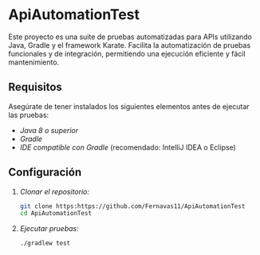 # ApiAutomationTest

Este proyecto es una suite de pruebas automatizadas para APIs utilizando Java, Gradle y el framework Karate. Facilita la automatización de pruebas funcionales y de integración, permitiendo una ejecución eficiente y fácil mantenimiento.

## Requisitos

Asegúrate de tener instalados los siguientes elementos antes de ejecutar las pruebas:

- *Java 8 o superior*
- *Gradle*
- *IDE compatible con Gradle* (recomendado: IntelliJ IDEA o Eclipse)

## Configuración

1. *Clonar el repositorio:*
   ```bash
   git clone https:https://github.com/Fernavas11/ApiAutomationTest
   cd ApiAutomationTest
   ```

2. *Ejecutar pruebas:*
   ```bash
   ./gradlew test
   ```